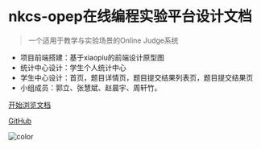# nkcs-opep在线编程实验平台设计文档

> 一个适用于教学与实验场景的Online Judge系统

- 项目前端搭建：基于xiaopiu的前端设计原型图
- 统计中心设计：学生个人统计中心
- 学生中心设计：首页，题目详情页，题目提交结果列表页，题目提交结果页
- 小组成员：郭立、张慧斌、赵晨宇、周轩竹。

[开始浏览文档](introduction)
<!-- [Demo Sandbox](https://codesandbox.io/s/xv36w4695o) -->
[GitHub](https://github.com/nkucs)

![color](#f0f0f0)
